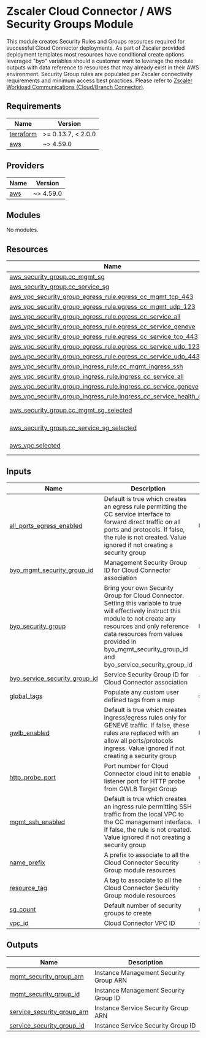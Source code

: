 # Zscaler Cloud Connector / AWS Security Groups Module

This module creates Security Rules and Groups resources required for successful Cloud Connector deployments. As part of Zscaler provided deployment templates most resources have conditional create options leveraged "byo" variables should a customer want to leverage the module outputs with data reference to resources that may already exist in their AWS environment. Security Group rules are populated per Zscaler connectivity requirements and minimum access best practices. Please refer to [Zscaler Workload Communications (Cloud/Branch Connector)](https://config.zscaler.com/zscaler.net/cloud-branch-connector).

<!-- BEGINNING OF PRE-COMMIT-TERRAFORM DOCS HOOK -->
## Requirements

| Name | Version |
|------|---------|
| <a name="requirement_terraform"></a> [terraform](#requirement\_terraform) | >= 0.13.7, < 2.0.0 |
| <a name="requirement_aws"></a> [aws](#requirement\_aws) | ~> 4.59.0 |

## Providers

| Name | Version |
|------|---------|
| <a name="provider_aws"></a> [aws](#provider\_aws) | ~> 4.59.0 |

## Modules

No modules.

## Resources

| Name | Type |
|------|------|
| [aws_security_group.cc_mgmt_sg](https://registry.terraform.io/providers/hashicorp/aws/latest/docs/resources/security_group) | resource |
| [aws_security_group.cc_service_sg](https://registry.terraform.io/providers/hashicorp/aws/latest/docs/resources/security_group) | resource |
| [aws_vpc_security_group_egress_rule.egress_cc_mgmt_tcp_443](https://registry.terraform.io/providers/hashicorp/aws/latest/docs/resources/vpc_security_group_egress_rule) | resource |
| [aws_vpc_security_group_egress_rule.egress_cc_mgmt_udp_123](https://registry.terraform.io/providers/hashicorp/aws/latest/docs/resources/vpc_security_group_egress_rule) | resource |
| [aws_vpc_security_group_egress_rule.egress_cc_service_all](https://registry.terraform.io/providers/hashicorp/aws/latest/docs/resources/vpc_security_group_egress_rule) | resource |
| [aws_vpc_security_group_egress_rule.egress_cc_service_geneve](https://registry.terraform.io/providers/hashicorp/aws/latest/docs/resources/vpc_security_group_egress_rule) | resource |
| [aws_vpc_security_group_egress_rule.egress_cc_service_tcp_443](https://registry.terraform.io/providers/hashicorp/aws/latest/docs/resources/vpc_security_group_egress_rule) | resource |
| [aws_vpc_security_group_egress_rule.egress_cc_service_udp_123](https://registry.terraform.io/providers/hashicorp/aws/latest/docs/resources/vpc_security_group_egress_rule) | resource |
| [aws_vpc_security_group_egress_rule.egress_cc_service_udp_443](https://registry.terraform.io/providers/hashicorp/aws/latest/docs/resources/vpc_security_group_egress_rule) | resource |
| [aws_vpc_security_group_ingress_rule.cc_mgmt_ingress_ssh](https://registry.terraform.io/providers/hashicorp/aws/latest/docs/resources/vpc_security_group_ingress_rule) | resource |
| [aws_vpc_security_group_ingress_rule.ingress_cc_service_all](https://registry.terraform.io/providers/hashicorp/aws/latest/docs/resources/vpc_security_group_ingress_rule) | resource |
| [aws_vpc_security_group_ingress_rule.ingress_cc_service_geneve](https://registry.terraform.io/providers/hashicorp/aws/latest/docs/resources/vpc_security_group_ingress_rule) | resource |
| [aws_vpc_security_group_ingress_rule.ingress_cc_service_health_check](https://registry.terraform.io/providers/hashicorp/aws/latest/docs/resources/vpc_security_group_ingress_rule) | resource |
| [aws_security_group.cc_mgmt_sg_selected](https://registry.terraform.io/providers/hashicorp/aws/latest/docs/data-sources/security_group) | data source |
| [aws_security_group.cc_service_sg_selected](https://registry.terraform.io/providers/hashicorp/aws/latest/docs/data-sources/security_group) | data source |
| [aws_vpc.selected](https://registry.terraform.io/providers/hashicorp/aws/latest/docs/data-sources/vpc) | data source |

## Inputs

| Name | Description | Type | Default | Required |
|------|-------------|------|---------|:--------:|
| <a name="input_all_ports_egress_enabled"></a> [all\_ports\_egress\_enabled](#input\_all\_ports\_egress\_enabled) | Default is true which creates an egress rule permitting the CC service interface to forward direct traffic on all ports and protocols. If false, the rule is not created. Value ignored if not creating a security group | `bool` | `true` | no |
| <a name="input_byo_mgmt_security_group_id"></a> [byo\_mgmt\_security\_group\_id](#input\_byo\_mgmt\_security\_group\_id) | Management Security Group ID for Cloud Connector association | `list(string)` | `null` | no |
| <a name="input_byo_security_group"></a> [byo\_security\_group](#input\_byo\_security\_group) | Bring your own Security Group for Cloud Connector. Setting this variable to true will effectively instruct this module to not create any resources and only reference data resources from values provided in byo\_mgmt\_security\_group\_id and byo\_service\_security\_group\_id | `bool` | `false` | no |
| <a name="input_byo_service_security_group_id"></a> [byo\_service\_security\_group\_id](#input\_byo\_service\_security\_group\_id) | Service Security Group ID for Cloud Connector association | `list(string)` | `null` | no |
| <a name="input_global_tags"></a> [global\_tags](#input\_global\_tags) | Populate any custom user defined tags from a map | `map(string)` | `{}` | no |
| <a name="input_gwlb_enabled"></a> [gwlb\_enabled](#input\_gwlb\_enabled) | Default is true which creates ingress/egress rules only for GENEVE traffic. If false, these rules are replaced with an allow all ports/protocols ingress. Value ignored if not creating a security group | `bool` | `true` | no |
| <a name="input_http_probe_port"></a> [http\_probe\_port](#input\_http\_probe\_port) | Port number for Cloud Connector cloud init to enable listener port for HTTP probe from GWLB Target Group | `number` | `50000` | no |
| <a name="input_mgmt_ssh_enabled"></a> [mgmt\_ssh\_enabled](#input\_mgmt\_ssh\_enabled) | Default is true which creates an ingress rule permitting SSH traffic from the local VPC to the CC management interface. If false, the rule is not created. Value ignored if not creating a security group | `bool` | `true` | no |
| <a name="input_name_prefix"></a> [name\_prefix](#input\_name\_prefix) | A prefix to associate to all the Cloud Connector Security Group module resources | `string` | `null` | no |
| <a name="input_resource_tag"></a> [resource\_tag](#input\_resource\_tag) | A tag to associate to all the Cloud Connector Security Group module resources | `string` | `null` | no |
| <a name="input_sg_count"></a> [sg\_count](#input\_sg\_count) | Default number of security groups to create | `number` | `1` | no |
| <a name="input_vpc_id"></a> [vpc\_id](#input\_vpc\_id) | Cloud Connector VPC ID | `string` | n/a | yes |

## Outputs

| Name | Description |
|------|-------------|
| <a name="output_mgmt_security_group_arn"></a> [mgmt\_security\_group\_arn](#output\_mgmt\_security\_group\_arn) | Instance Management Security Group ARN |
| <a name="output_mgmt_security_group_id"></a> [mgmt\_security\_group\_id](#output\_mgmt\_security\_group\_id) | Instance Management Security Group ID |
| <a name="output_service_security_group_arn"></a> [service\_security\_group\_arn](#output\_service\_security\_group\_arn) | Instance Service Security Group ARN |
| <a name="output_service_security_group_id"></a> [service\_security\_group\_id](#output\_service\_security\_group\_id) | Instance Service Security Group ID |
<!-- END OF PRE-COMMIT-TERRAFORM DOCS HOOK -->
